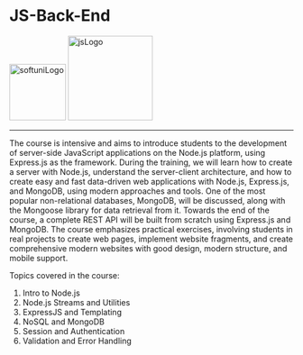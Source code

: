 # JS-Back-End
<div id="icons">
<img width="100" alt="softuniLogo" src="https://user-images.githubusercontent.com/121745595/219448556-2c7c7f5a-c282-411b-9253-1b55fff353d7.png">
<img width="150" alt="jsLogo" src="https://miro.medium.com/v2/resize:fit:1400/1*f7ztMaMM0etsFHpEfkdiwA.png">
</div>
<hr>


The course is intensive and aims to introduce students to the development of server-side JavaScript applications on the Node.js platform, using Express.js as the framework. During the training, we will learn how to create a server with Node.js, understand the server-client architecture, and how to create easy and fast data-driven web applications with Node.js, Express.js, and MongoDB, using modern approaches and tools. One of the most popular non-relational databases, MongoDB, will be discussed, along with the Mongoose library for data retrieval from it. Towards the end of the course, a complete REST API will be built from scratch using Express.js and MongoDB. The course emphasizes practical exercises, involving students in real projects to create web pages, implement website fragments, and create comprehensive modern websites with good design, modern structure, and mobile support.

Topics covered in the course:

1. Intro to Node.js
2. Node.js Streams and Utilities
3. ExpressJS and Templating
4. NoSQL and MongoDB
5. Session and Authentication
6. Validation and Error Handling

